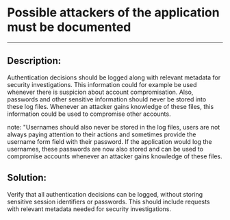 # Possible attackers of the application must be documented
-------

## Description:

Authentication decisions should be logged along with relevant metadata for security 
investigations. This information could for example be used whenever there is suspicion about
account compromisation. Also, passwords and other sensitive information should never be stored
into these log files. Whenever an attacker gains knowledge of these files, this information
could be used to compromise other accounts. 

note: "Usernames should also never be stored in the log files, users are not always paying
attention to their actions and sometimes provide the username form field with their password.
If the application would log the usernames, these passwords are now also stored and can be
used to compromise accounts whenever an attacker gains knowledge of these files.


## Solution:

Verify that all authentication decisions can be logged, without storing sensitive session 
identifiers or passwords. This should include requests with relevant metadata
needed for security investigations.
